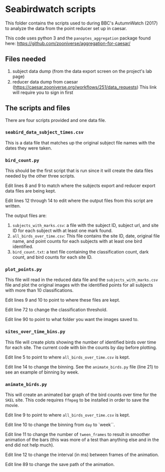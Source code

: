 # Seabirdwatch scripts
This folder contains the scripts used to during BBC's AutumnWatch (2017) to analyze the data from the point reducer set up in caesar.

This code uses python 3 and the `panoptes_aggregation` package found here: https://github.com/zooniverse/aggregation-for-caesar/

## Files needed
1. subject data dump (from the data export screen on the project's lab page)
2. reducer data dump from caesar (https://caesar.zooniverse.org/workflows/251/data_requests)
This link will require you to sign in first

## The scripts and files
There are four scripts provided and one data file.

### `seabird_data_subject_times.csv`
This is a data file that matches up the original subject file names with the dates they were taken.

### `bird_count.py`
This should be the first script that is run since it will create the data files needed by the other three scripts.

Edit lines 8 and 9 to match where the subjects export and reducer export data files are being kept.

Edit lines 12 through 14 to edit where the output files from this script are written.

The output files are:
1. `subjects_with_marks.csv`: a file with the subject ID, subject url, and site ID for each subject with at least one mark found.
2. `all_birds_over_time.csv`: This file contains the site ID, date, original file name, and point counts for each subjects with at least one bird identified.
3. `bird_count.txt`: a text file containing the classification count, dark count, and bird counts for each site ID.

### `plot_points.py`
This file will read in the reduced data file and the `subjects_with_marks.csv` file and plot the original images with the identified points for all subjects with more than 10 classifications.

Edit lines 9 and 10 to point to where these files are kept.

Edit line 72 to change the classification threshold.

Edit line 90 to point to what folder you want the images saved to.

### `sites_over_time_bins.py`
This file will create plots showing the number of identified birds over time for each site.  The current code with bin the counts by day before plotting.

Edit line 5 to point to where `all_birds_over_time.csv` is kept.

Edit line 14 to change the binning.  See the `animate_birds.py` file (line 21) to see an example of binning by week.

### `animate_birds.py`
This will create an animated bar graph of the bird counts over time for the `SKEL` site.  This code requires `ffmpeg` to be installed in order to save the movie.

Edit line 9 to point to where `all_birds_over_time.csv` is kept.

Edit line 10 to change the binning from `day` to `week``.

Edit line 11 to change the number of `tween_frames` to result in smoother animation of the bars (this was more of a test than anything else and in the end did not help much).

Edit line 12 to change the interval (in ms) between frames of the animation.

Edit line 89 to change the save path of the animation.
